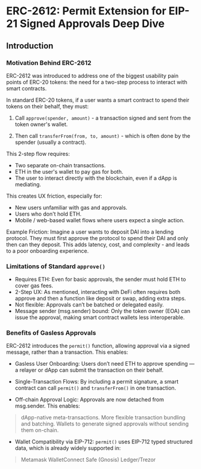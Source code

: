 # ERC-2612: Permit Extension for EIP-21 Signed Approvals Deep Dive

## Introduction

### Motivation Behind ERC-2612
ERC-2612 was introduced to address one of the biggest usability pain points of ERC-20 tokens: the need for a two-step process to interact with smart contracts.

In standard ERC-20 tokens, if a user wants a smart contract to spend their tokens on their behalf, they must:

1. Call `approve(spender, amount)` - a transaction signed and sent from the token owner's wallet.

2. Then call `transferFrom(from, to, amount)` - which is often done by the spender (usually a contract). 

This 2-step flow requires:
- Two separate on-chain transactions.
- ETH in the user's wallet to pay gas for both.
- The user to interact directly with the blockchain, even if a dApp is mediating.

This creates UX friction, especially for:
- New users unfamiliar with gas and approvals.
- Users who don't hold ETH.
- Mobile / web-based wallet flows where users expect a single action. 

Example Friction:
Imagine a user wants to deposit DAI into a lending protocol. They must first approve the protocol to spend their DAI and only then can they deposit. This adds latency, cost, and complexity - and leads to a poor onboarding experience. 

### Limitations of Standard `approve()`
- Requires ETH: Even for basic approvals, the sender must hold ETH to cover gas fees.
- 2-Step UX: As mentioned, interacting with DeFi often requires both approve and then a function like deposit or swap, adding extra steps.
- Not flexible: Approvals can’t be batched or delegated easily.
- Message sender (msg.sender) bound: Only the token owner (EOA) can issue the approval, making smart contract wallets less interoperable.

### Benefits of Gasless Approvals
ERC-2612 introduces the `permit()` function, allowing approval via a signed message, rather than a transaction. This enables:

- Gasless User Onboarding: Users don’t need ETH to approve spending — a relayer or dApp can submit the transaction on their behalf.

- Single-Transaction Flows: By including a permit signature, a smart contract can call `permit()` and `transferFrom()` in one transaction.

- Off-chain Approval Logic: Approvals are now detached from msg.sender. This enables:

> dApp-native meta-transactions.
> More flexible transaction bundling and batching.
> Wallets to generate signed approvals without sending them on-chain.

- Wallet Compatibility via EIP-712: `permit()` uses EIP-712 typed structured data, which is already widely supported in:

> Metamask
> WalletConnect
> Safe (Gnosis)
> Ledger/Trezor
